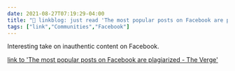 ```yaml
---
date: 2021-08-27T07:19:29-04:00
title: "🔗 linkblog: just read 'The most popular posts on Facebook are plagiarized - The Verge'"
tags: ["link","Communities","Facebook"]
---
```

Interesting take on inauthentic content on Facebook.
 
[link to 'The most popular posts on Facebook are plagiarized - The Verge'](https://www.theverge.com/2021/8/27/22644126/the-most-popular-posts-on-facebook-are-plagiarized)
